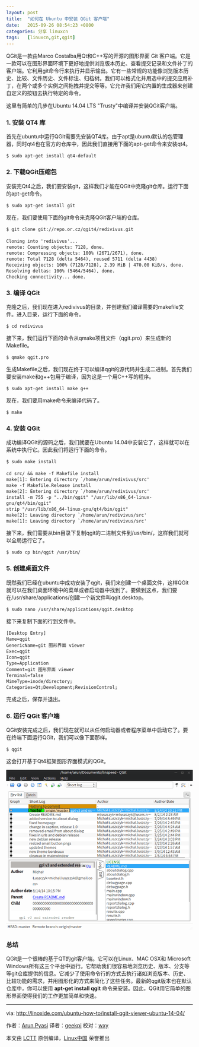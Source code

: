 ```yaml
---
layout: post
title:	"如何在 Ubuntu 中安装 QGit 客户端"
date:	2015-09-26 08:54:23 +0800 
categories:	分享 linuxcn 
tags:	[linuxcn,git,qgit]
---
```



QGit是一款由Marco Costalba用Qt和C++写的开源的图形界面 Git 客户端。它是一款可以在图形界面环境下更好地提供浏览版本历史、查看提交记录和文件补丁的客户端。它利用git命令行来执行并显示输出。它有一些常规的功能像浏览版本历史、比较、文件历史、文件标注、归档树。我们可以格式化并用选中的提交应用补丁，在两个或多个实例之间拖拽并提交等等。它允许我们用它内置的生成器来创建自定义的按钮去执行特定的命令。


这里有简单的几步在Ubuntu 14.04 LTS "Trusty"中编译并安装QGit客户端。


### 1. 安装 QT4 库


首先在ubuntu中运行QGit需要先安装QT4库。由于apt是ubuntu默认的包管理器，同时qt4也在官方的仓库中，因此我们直接用下面的apt-get命令来安装qt4。



```
$ sudo apt-get install qt4-default

```

### 2. 下载QGit压缩包


安装完Qt4之后，我们要安装git，这样我们才能在QGit中克隆git仓库。运行下面的apt-get命令。



```
$ sudo apt-get install git

```

现在，我们要使用下面的git命令来克隆QGit客户端的仓库。



```
$ git clone git://repo.or.cz/qgit4/redivivus.git

Cloning into 'redivivus'...
remote: Counting objects: 7128, done.
remote: Compressing objects: 100% (2671/2671), done.
remote: Total 7128 (delta 5464), reused 5711 (delta 4438)
Receiving objects: 100% (7128/7128), 2.39 MiB | 470.00 KiB/s, done.
Resolving deltas: 100% (5464/5464), done.
Checking connectivity... done.

```

### 3. 编译 QGit


克隆之后，我们现在进入redivivus的目录，并创建我们编译需要的makefile文件。进入目录，运行下面的命令。



```
$ cd redivivus

```

接下来，我们运行下面的命令从qmake项目文件（qgit.pro）来生成新的Makefile。



```
$ qmake qgit.pro

```

生成Makefile之后，我们现在终于可以编译qgit的源代码并生成二进制。首先我们要安装make和g++包用于编译，因为这是一个用C++写的程序。



```
$ sudo apt-get install make g++

```

现在，我们要用make命令来编译代码了。



```
$ make

```

### 4. 安装 QGit


成功编译QGit的源码之后，我们就要在Ubuntu 14.04中安装它了，这样就可以在系统中执行它。因此我们将运行下面的命令。



```
$ sudo make install

cd src/ && make -f Makefile install
make[1]: Entering directory `/home/arun/redivivus/src'
make -f Makefile.Release install
make[2]: Entering directory `/home/arun/redivivus/src'
install -m 755 -p "../bin/qgit" "/usr/lib/x86_64-linux-gnu/qt4/bin/qgit"
strip "/usr/lib/x86_64-linux-gnu/qt4/bin/qgit"
make[2]: Leaving directory `/home/arun/redivivus/src'
make[1]: Leaving directory `/home/arun/redivivus/src'

```

接下来，我们需要从bin目录下复制qgit的二进制文件到/usr/bin/，这样我们就可以全局运行它了。



```
$ sudo cp bin/qgit /usr/bin/

```

### 5. 创建桌面文件


既然我们已经在ubuntu中成功安装了qgit，我们来创建一个桌面文件，这样QGit就可以在我们桌面环境中的菜单或者启动器中找到了。要做到这点，我们要在/usr/share/applications/创建一个新文件叫qgit.desktop。



```
$ sudo nano /usr/share/applications/qgit.desktop

```

接下来复制下面的行到文件中。



```
[Desktop Entry]
Name=qgit
GenericName=git 图形界面 viewer
Exec=qgit
Icon=qgit
Type=Application
Comment=git 图形界面 viewer
Terminal=false
MimeType=inode/directory;
Categories=Qt;Development;RevisionControl;

```

完成之后，保存并退出。


### 6. 运行 QGit 客户端


QGit安装完成之后，我们现在就可以从任何启动器或者程序菜单中启动它了。要在终端下面运行QGit，我们可以像下面那样。



```
$ qgit

```

这会打开基于Qt4框架图形界面模式的QGit。


![QGit Viewer](/Asserts/Images/album/201509/26/085428iwnwsshipuluu6us.png)


### 总结


QGit是一个很棒的基于QT的git客户端。它可以在Linux、MAC OSX和 Microsoft Windows所有这三个平台中运行。它帮助我们很容易地浏览历史、版本、分支等等git仓库提供的信息。它减少了使用命令行的方式去执行诸如浏览版本、历史、比较功能的需求，并用图形化的方式来简化了这些任务。最新的qgit版本也在默认仓库中，你可以使用 **apt-get install qgit** 命令来安装。因此，QGit用它简单的图形界面使得我们的工作更加简单和快速。




---


via: <http://linoxide.com/ubuntu-how-to/install-qgit-viewer-ubuntu-14-04/>


作者：[Arun Pyasi](http://linoxide.com/author/arunp/) 译者：[geekpi](https://github.com/geekpi) 校对：[wxy](https://github.com/wxy)


本文由 [LCTT](https://github.com/LCTT/TranslateProject) 原创编译，[Linux中国](https://linux.cn/) 荣誉推出
